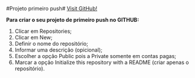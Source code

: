 #Projeto primeiro push#
[Visit GitHub!](https://www.github.com)

**Para criar o seu projeto de primeiro push no GITHUB:**


1. Clicar em Repositories;
2. Clicar em New;
3. Definir o nome do repositório;
4. Informar uma descrição (opicional);
5. Escolher a opção Public pois a Private somente em contas pagas;
6. Marcar a opção Initialize this repository with a README (criar apenas o repositório).




